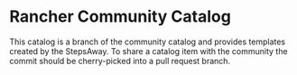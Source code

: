 # Rancher Community Catalog 

This catalog is a branch of the community catalog and provides templates created by the StepsAway. To share a catalog item with the community the commit should be cherry-picked into a pull request branch.


